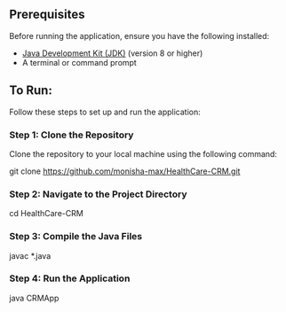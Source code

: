 ## Prerequisites
Before running the application, ensure you have the following installed:
- [Java Development Kit (JDK)](https://www.oracle.com/java/technologies/javase-downloads.html) (version 8 or higher)
- A terminal or command prompt

## To Run:
Follow these steps to set up and run the application:

### **Step 1: Clone the Repository**
Clone the repository to your local machine using the following command:

git clone https://github.com/monisha-max/HealthCare-CRM.git

### **Step 2: Navigate to the Project Directory**

cd HealthCare-CRM

### **Step 3: Compile the Java Files**

javac *.java

### **Step 4: Run the Application**

java CRMApp


